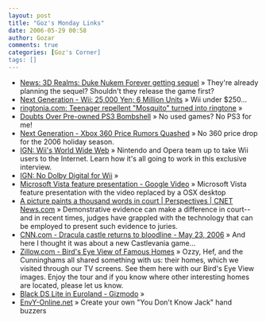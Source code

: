 ```yaml
---
layout: post
title: "Goz's Monday Links"
date: 2006-05-29 00:58
author: Gozar
comments: true
categories: [Goz's Corner]
tags: []
---
```

<ul>
<li><a href="http://www.computerandvideogames.com/article.php?id=135955" title="News: 3D Realms: Duke Nukem Forever getting sequel">News: 3D Realms: Duke Nukem Forever getting sequel</a> &raquo; They're already planning the sequel? Shouldn't they release the game first?</li>
<li><a href="http://www.next-gen.biz/index.php?option=com_content&amp;task=view&amp;id=3093&amp;Itemid=2" title="Next Generation - Wii: 25,000 Yen; 6 Million Units">Next Generation - Wii: 25,000 Yen; 6 Million Units</a> &raquo; Wii under $250...</li>
<li><a href="http://www.textually.org/ringtonia/archives/2006/05/012473.htm" title="ringtonia.com: Teenager repellent &quot;Mosquito&quot; turned into ringtone">ringtonia.com: Teenager repellent &quot;Mosquito&quot; turned into ringtone</a> &raquo; </li>
<li><a href="http://www.next-gen.biz/index.php?option=com_content&amp;task=view&amp;id=3086&amp;Itemid=2" title="Doubts Over Pre-owned PS3 Bombshell">Doubts Over Pre-owned PS3 Bombshell</a> &raquo; No used games? No PS3 for me!</li>
<li><a href="http://www.next-gen.biz/index.php?option=com_content&amp;task=view&amp;id=3062&amp;Itemid=2" title="Next Generation - Xbox 360 Price Rumors Quashed">Next Generation - Xbox 360 Price Rumors Quashed</a> &raquo; No 360 price drop for the 2006 holiday season.</li>
<li><a href="http://revolution.ign.com/articles/709/709705p1.html" title="IGN: Wii's World Wide Web">IGN: Wii's World Wide Web</a> &raquo; Nintendo and Opera team up to take Wii users to the Internet. Learn how it's all going to work in this exclusive interview.</li>
<li><a href="http://revolution.ign.com/articles/709/709823p1.html" title="IGN: No Dolby Digital for Wii">IGN: No Dolby Digital for Wii</a> &raquo; </li>
<li><a href="http://video.google.com/videoplay?docid=-4134446112378047444&amp;q=Motorrider&amp;pl=true" title="Microsoft Vista feature presentation - Google Video">Microsoft Vista feature presentation - Google Video</a> &raquo;  Microsoft Vista feature presentation with the video replaced by a OSX desktop</li>
<li><a href="http://news.com.com/2010-1028_3-6075877.html?part=rss&amp;tag=6075877&amp;subj=news" title="A picture paints a thousand words in court | Perspectives | CNET News.com">A picture paints a thousand words in court | Perspectives | CNET News.com</a> &raquo; Demonstrative evidence can make a difference in court--and in recent times, judges have grappled with the technology that can be employed to present such evidence to juries.</li>
<li><a href="http://www.cnn.com/2006/WORLD/europe/05/23/romania.dracula.ap/index.html?section=cnn_topstories" title="CNN.com - Dracula castle returns to bloodline - May 23, 2006">CNN.com - Dracula castle returns to bloodline - May 23, 2006</a> &raquo; And here I thought it was about a new Castlevania game...</li>
<li><a href="http://www.zillow.com/howto/FamousBirdsEye.htm" title="Zillow.com - Bird's Eye View of Famous Homes">Zillow.com - Bird's Eye View of Famous Homes</a> &raquo; Ozzy, Hef, and the Cunninghams all shared something with us: their homes, which we visited through our TV screens. See them here with our Bird's Eye View images. Enjoy the tour and if you know where other interesting homes are located, please let us know.</li>
<li><a href="http://gizmodo.com/gadgets/home-entertainment/black-ds-lite-in-euroland-175458.php" title="Black DS Lite in Euroland - Gizmodo">Black DS Lite in Euroland - Gizmodo</a> &raquo; </li>
<li><a href="http://www.envy-online.net/arcades/articles/ydkj1.html" title="EnvY-Online.net">EnvY-Online.net</a> &raquo; Create your own &quot;You Don't Know Jack&quot; hand buzzers</li>
</ul>


